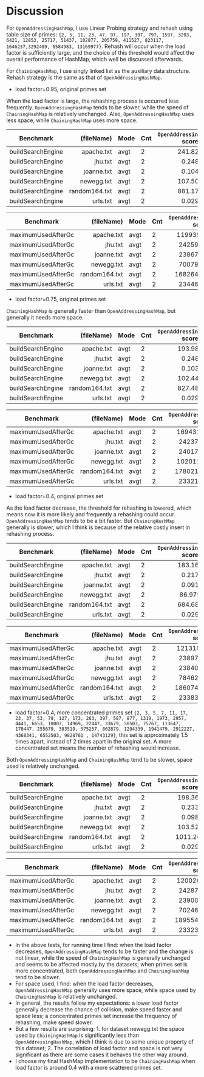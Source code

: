 # Discussion

For `OpenAddressingHashMap`, I use Linear Probing strategy and rehash using table size of primes: `{2, 5, 11, 23, 47, 97, 197, 397, 797, 1597, 3203, 6421, 12853, 25717, 51437, 102877, 205759, 411527, 823117, 1646237,3292489, 6584983, 13169977}`. Rehash will occur when the load factor is sufficiently large, and the choice of this
threshold would affect the overall performance of HashMap, which well be discussed afterwards.

For `ChainingHashMap`, I use singly linked list as the auxiliary data structure. Rehash strategy is the same as that of `OpenAddressingHashMap`. 

- load factor=0.95, original primes set

When the load factor is large, the rehashing process is occurred less frequently. `OpenAddressingHashMap` tends to be slower, while the speed of `ChainingHashMap` is relatively
unchanged. Also, `OpenAddressingHashMap` uses less space, while `ChainingHashMap` uses more space.

| Benchmark         |    (fileName) | Mode | Cnt | `OpenAddressingHashMap` score | `ChainingHashMap` score | Units |
|-------------------|--------------:|------|-----|:-----------------------------:|:-----------------------:|-------|
| buildSearchEngine |    apache.txt | avgt | 2   |            241.823            |         173.205         | ms/op |
| buildSearchEngine |       jhu.txt | avgt | 2   |             0.248             |          0.236          | ms/op |
| buildSearchEngine |    joanne.txt | avgt | 2   |             0.104             |          0.085          | ms/op |
| buildSearchEngine |    newegg.txt | avgt | 2   |            107.501            |         88.883          | ms/op |
| buildSearchEngine | random164.txt | avgt | 2   |            881.179            |         672.077         | ms/op |
| buildSearchEngine |      urls.txt | avgt | 2   |             0.029             |          0.029          | ms/op |


| Benchmark          |    (fileName) | Mode | Cnt | `OpenAddressingHashMap` score | `ChainingHashMap` score | Units |
|--------------------|--------------:|------|-----|:-----------------------------:|:-----------------------:|-------|
| maximumUsedAfterGc |    apache.txt | avgt | 2   |         119939252.000         |      152616748.000      | bytes |
| maximumUsedAfterGc |       jhu.txt | avgt | 2   |         24259788.000          |      24383664.000       | bytes |
| maximumUsedAfterGc |    joanne.txt | avgt | 2   |         23867152.000          |      23833308.000       | bytes |
| maximumUsedAfterGc |    newegg.txt | avgt | 2   |         70079804.000          |      101138264.000      | bytes |
| maximumUsedAfterGc | random164.txt | avgt | 2   |        1682645204.000         |     1891132408.000      | bytes |
| maximumUsedAfterGc |      urls.txt | avgt | 2   |         23446500.000          |      23327920.000       | bytes |

- load factor=0.75, original primes set

`ChainingHashMap` is generally faster than `OpenAddressingHashMap`, but generally it needs more space.

| Benchmark         |    (fileName) | Mode | Cnt | `OpenAddressingHashMap` score | `ChainingHashMap` score | Units |
|-------------------|--------------:|------|-----|:-----------------------------:|:-----------------------:|-------|
| buildSearchEngine |    apache.txt | avgt | 2   |            193.984            |         173.215         | ms/op |
| buildSearchEngine |       jhu.txt | avgt | 2   |             0.248             |          0.213          | ms/op |
| buildSearchEngine |    joanne.txt | avgt | 2   |             0.103             |          0.088          | ms/op |
| buildSearchEngine |    newegg.txt | avgt | 2   |            102.442            |         88.785          | ms/op |
| buildSearchEngine | random164.txt | avgt | 2   |            827.489            |         642.857         | ms/op |
| buildSearchEngine |      urls.txt | avgt | 2   |             0.029             |          0.029          | ms/op |


| Benchmark          |    (fileName) | Mode | Cnt | `OpenAddressingHashMap` score | `ChainingHashMap` score | Units |
|--------------------|--------------:|------|-----|:-----------------------------:|:-----------------------:|-------|
| maximumUsedAfterGc |    apache.txt | avgt | 2   |         169431940.000         |      119565296.000      | bytes |
| maximumUsedAfterGc |       jhu.txt | avgt | 2   |         24237272.000          |      24424108.000       | bytes |
| maximumUsedAfterGc |    joanne.txt | avgt | 2   |         24017904.000          |      24278236.000       | bytes |
| maximumUsedAfterGc |    newegg.txt | avgt | 2   |         102011736.000         |      68838000.000       | bytes |
| maximumUsedAfterGc | random164.txt | avgt | 2   |        1780213484.000         |     1881624324.000      | bytes |
| maximumUsedAfterGc |      urls.txt | avgt | 2   |         23321396.000          |      23176472.000       | bytes |

- load factor=0.4, original primes set

As the load factor decrease, the threshold for rehashing is lowered, which means now it is more likely and frequently a rehashing could occur. `OpenAddressingHashMap` tends
to be a bit faster. But `ChainingHashMap` generally is slower, which I think is because of the relative costly insert in rehashing process.

| Benchmark         |    (fileName) | Mode | Cnt | `OpenAddressingHashMap` score | `ChainingHashMap` score | Units |
|-------------------|--------------:|------|-----|:-----------------------------:|:-----------------------:|-------|
| buildSearchEngine |    apache.txt | avgt | 2   |            183.168            |         177.388         | ms/op |
| buildSearchEngine |       jhu.txt | avgt | 2   |             0.217             |          0.219          | ms/op |
| buildSearchEngine |    joanne.txt | avgt | 2   |             0.091             |          0.091          | ms/op |
| buildSearchEngine |    newegg.txt | avgt | 2   |            86.979             |         89.954          | ms/op |
| buildSearchEngine | random164.txt | avgt | 2   |            684.682            |         634.605         | ms/op |
| buildSearchEngine |      urls.txt | avgt | 2   |             0.029             |          0.030          | ms/op |


| Benchmark          |    (fileName) | Mode | Cnt | `OpenAddressingHashMap` score | `ChainingHashMap` score | Units |
|--------------------|--------------:|------|-----|:-----------------------------:|:-----------------------:|-------|
| maximumUsedAfterGc |    apache.txt | avgt | 2   |         121310148.000         |      112539704.000      | bytes |
| maximumUsedAfterGc |       jhu.txt | avgt | 2   |         23897784.000          |      24417096.000       | bytes |
| maximumUsedAfterGc |    joanne.txt | avgt | 2   |         23840928.000          |      23969456.000       | bytes |
| maximumUsedAfterGc |    newegg.txt | avgt | 2   |         78462308.000          |      62855532.000       | bytes |
| maximumUsedAfterGc | random164.txt | avgt | 2   |        1860749620.000         |     1838179108.000      | bytes |
| maximumUsedAfterGc |      urls.txt | avgt | 2   |         23383488.000          |      23264572.000       | bytes |

- load factor=0.4, more concentrated primes set `{2, 3, 5, 7, 11, 17, 23, 37, 53, 79, 127, 173, 263, 397, 587, 877, 1319, 1973, 2957, 4441, 6653, 10007, 14969, 22447, 33679, 50503, 75767, 113647, 170447, 255679, 383519, 575257, 862879, 1294339, 1941479, 2912227, 4368341, 6552503, 9828761 , 14743129}`, this set
is approximately 1.5 times apart, instead of 2 times apart in the original set. A more concentrated set means the number of rehashing would increase.

Both `OpenAddressingHashMap` and `ChainingHashMap` tend to be slower, space used is relatively unchanged.

| Benchmark         |    (fileName) | Mode | Cnt | `OpenAddressingHashMap` score | `ChainingHashMap` score | Units |
|-------------------|--------------:|------|-----|:-----------------------------:|:-----------------------:|-------|
| buildSearchEngine |    apache.txt | avgt | 2   |            198.364            |         188.906         | ms/op |
| buildSearchEngine |       jhu.txt | avgt | 2   |             0.233             |          0.222          | ms/op |
| buildSearchEngine |    joanne.txt | avgt | 2   |             0.098             |          0.093          | ms/op |
| buildSearchEngine |    newegg.txt | avgt | 2   |            103.522            |         91.253          | ms/op |
| buildSearchEngine | random164.txt | avgt | 2   |           1011.266            |         759.784         | ms/op |
| buildSearchEngine |      urls.txt | avgt | 2   |             0.029             |          0.029          | ms/op |


| Benchmark          |    (fileName) | Mode | Cnt | `OpenAddressingHashMap` score | `ChainingHashMap` score | Units |
|--------------------|--------------:|------|-----|:-----------------------------:|:-----------------------:|-------|
| maximumUsedAfterGc |    apache.txt | avgt | 2   |         120026556.000         |      113456696.000      | bytes |
| maximumUsedAfterGc |       jhu.txt | avgt | 2   |         24287640.000          |      24452460.000       | bytes |
| maximumUsedAfterGc |    joanne.txt | avgt | 2   |         23900844.000          |      24147912.000       | bytes |
| maximumUsedAfterGc |    newegg.txt | avgt | 2   |         70246272.000          |      76171448.000       | bytes |
| maximumUsedAfterGc | random164.txt | avgt | 2   |        1895549484.000         |     1824289052.000      | bytes |
| maximumUsedAfterGc |      urls.txt | avgt | 2   |         23323936.000          |      23282064.000       | bytes |

- In the above tests, for running time I find: when the load factor decreases, `OpenAddressingHashMap` tends to be faster and the change is not linear, while the speed of `ChainingHashMap`
is generally unchanged and seems to be affected mostly by the datasets; when primes set is more concentrated, both `OpenAddressingHashMap` and `ChainingHashMap` tend to be slower.
- For space used, I find: when the load factor decreases, `OpenAddressingHashMap` generally uses more space, while space used by `ChainingHashMap` is relatively unchanged. 
- In general, the results follow my expectations: a lower load factor generally decrease the chance of collision, make speed faster and space less; a concentrated primes set increase the frequency of rehashing, make speed slower.
- But a few results are surprising: 1. for dataset newegg.txt the space used by `ChainingHashMap` is significantly less than `OpenAddressingHashMap`,
which I think is due to some unique property of this dataset; 2. The correlation of load factor and space is not very significant as there are some cases it behaves the other way around.
- I choose my final HashMap implementation to be `ChainingHashMap` when load factor is around 0.4 with a more scattered primes set.
